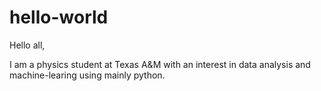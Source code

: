 # hello-world
Hello all,

I am a physics student at Texas A&M with an interest in data analysis and machine-learing using mainly python.
